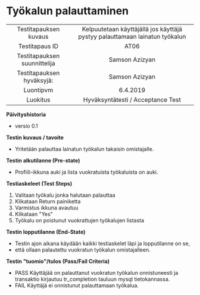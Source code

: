 # Työkalun palauttaminen


| | |
|:-:|:-:|
| Testitapauksen kuvaus | Kelpuutetaan käyttäjällä jos käyttäjä pystyy palauttamaan lainatun työkalun |
| Testitapaus ID | AT06 |
| Testitapauksen suunnittelija | Samson Azizyan | 
| Testitapauksen hyväksyjä: | Samson Azizyan |
| Luontipvm | 6.4.2019 |
| Luokitus | Hyväksyntätesti / Acceptance Test |

**Päivityshistoria**

* versio 0.1 

**Testin kuvaus / tavoite**

* Yritetään palauttaa lainatun työkalun takaisin omistajalle.


**Testin alkutilanne (Pre-state)** 

* Profiili-ikkuna auki ja lista vuokratuista työkaluista on auki.

**Testiaskeleet (Test Steps)**

1. Valitaan työkalu jonka halutaan palauttaa
2. Klikataan Return painiketta
3. Varmistus ikkuna avautuu
4. Klikataan "Yes"
5. Työkalu on poistunut vuokrattujen työkalujen listasta

**Testin lopputilanne (End-State)**


* Testin ajon aikana käydään kaikki testiaskelet läpi ja lopputilanne on se,
* että ollaan palautettu vuokratun työkalun omistajalleen.


**Testin "tuomio"/tulos (Pass/Fail Criteria)**


* PASS Käyttäjää on palauttanut vuokratun työkalun onnistuneesti ja transaktio kirjautuu tr_completion tauluun mysql tietokannassa.
* FAIL Käyttäjä ei onnistunut palauttamaan työkalua.